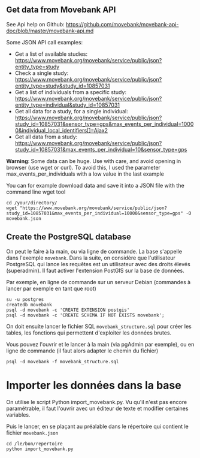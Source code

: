 ## Get data from Movebank API

See Api help on Github: https://github.com/movebank/movebank-api-doc/blob/master/movebank-api.md

Some JSON API call examples:

* Get a list of available studies: https://www.movebank.org/movebank/service/public/json?entity_type=study
* Check a single study: https://www.movebank.org/movebank/service/public/json?entity_type=study&study_id=10857031
* Get a list of individuals from a specific study: https://www.movebank.org/movebank/service/public/json?entity_type=individual&study_id=10857031
* Get all data for a study, for a single individual: https://www.movebank.org/movebank/service/public/json?study_id=10857031&sensor_type=gps&max_events_per_individual=10000&individual_local_identifiers[]=Ajax2
* Get all data from a study: https://www.movebank.org/movebank/service/public/json?study_id=10857031&max_events_per_individual=10&sensor_type=gps

**Warning**: Some data can be huge. Use with care, and avoid opening in browser (use wget or curl). To avoid this, I used the parameter max_events_per_individuals with a low value in the last example

You can for example download data and save it into a JSON file with the command line wget tool

```
cd /your/directory/
wget "https://www.movebank.org/movebank/service/public/json?study_id=10857031&max_events_per_individual=10000&sensor_type=gps" -O movebank.json
```

## Create the PostgreSQL database

On peut le faire à la main, ou via ligne de commande. La base s'appelle dans l'exemple `movebank`. Dans la suite, on considère que l'utilisateur PostgreSQL qui lance les requêtes est un utilisateur avec des droits élevés (superadmin).
Il faut activer l'extension PostGIS sur la base de données.

Par exemple, en ligne de commande sur un serveur Debian (commandes à lancer par exemple en tant que root)

```
su -u postgres
createdb movebank
psql -d movebank -c 'CREATE EXTENSION postgis'
psql -d movebank -c 'CREATE SCHEMA IF NOT EXISTS movebank';
```

On doit ensuite lancer le fichier SQL `movebank_structure.sql` pour créer les tables, les fonctions qui permettent d'exploiter les données brutes.

Vous pouvez l'ouvrir et le lancer à la main (via pgAdmin par exemple), ou en ligne de commande (il faut alors adapter le chemin du fichier)

```
psql -d movebank -f movebank_structure.sql
```

# Importer les données dans la base

On utilise le script Python import_movebank.py. Vu qu'il n'est pas encore paramétrable, il faut l'ouvrir avec un éditeur de texte et modifier certaines variables.

Puis le lancer, en se plaçant au préalable dans le répertoire qui contient le fichier `movebank.json`

```
cd /le/bon/repertoire
python import_movebank.py
```
